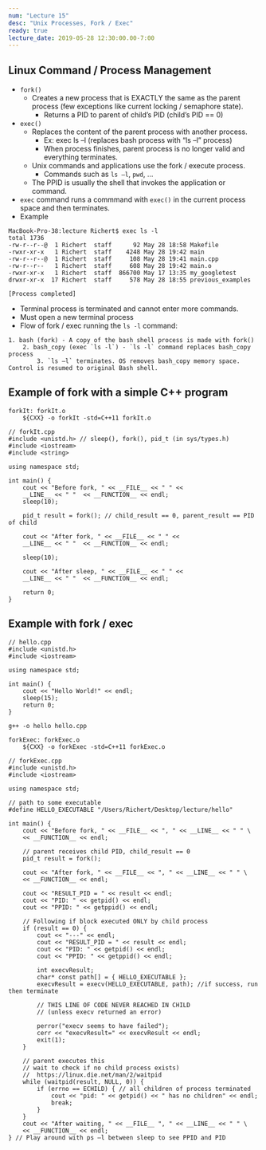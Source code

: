 ```yaml
---
num: "Lecture 15"
desc: "Unix Processes, Fork / Exec"
ready: true
lecture_date: 2019-05-28 12:30:00.00-7:00
---
```


## Linux Command / Process Management
* `fork()`
    * Creates a new process that is EXACTLY the same as the parent process (few exceptions like current locking / semaphore state).
        * Returns a PID to parent of child’s PID (child’s PID == 0)
* `exec()`
    * Replaces the content of the parent process with another process.
        * Ex: exec ls –l (replaces bash process with “ls –l” process)
        * When process finishes, parent process is no longer valid and everything terminates.
    * Unix commands and applications use the fork / execute process.
        * Commands such as `ls –l`, `pwd`, …
    * The PPID is usually the shell that invokes the application or command.
* `exec` command runs a commmand with `exec()` in the current process space and then terminates.
* Example

```
MacBook-Pro-38:lecture Richert$ exec ls -l
total 1736
-rw-r--r--@  1 Richert  staff      92 May 28 18:58 Makefile
-rwxr-xr-x   1 Richert  staff    4248 May 28 19:42 main
-rw-r--r--@  1 Richert  staff     108 May 28 19:41 main.cpp
-rw-r--r--   1 Richert  staff     608 May 28 19:42 main.o
-rwxr-xr-x   1 Richert  staff  866700 May 17 13:35 my_googletest
drwxr-xr-x  17 Richert  staff     578 May 28 18:55 previous_examples

[Process completed]
```

* Terminal process is terminated and cannot enter more commands.
* Must open a new terminal process
* Flow of fork / exec running the `ls -l` command:

```
1. bash (fork) - A copy of the bash shell process is made with fork()
    2. bash_copy (exec `ls -l`) - `ls -l` command replaces bash_copy process
        3. `ls –l` terminates. OS removes bash_copy memory space. Control is resumed to original Bash shell.
```

## Example of fork with a simple C++ program

```
forkIt: forkIt.o
	${CXX} -o forkIt -std=C++11 forkIt.o
```
```
// forkIt.cpp
#include <unistd.h> // sleep(), fork(), pid_t (in sys/types.h)
#include <iostream>
#include <string>

using namespace std;

int main() {
    cout << "Before fork, " << __FILE__ << " " <<
    __LINE__ << " "  << __FUNCTION__ << endl;
    sleep(10);

    pid_t result = fork(); // child_result == 0, parent_result == PID of child

    cout << "After fork, " << __FILE__ << " " <<
    __LINE__ << " "  << __FUNCTION__ << endl;

    sleep(10);

    cout << "After sleep, " << __FILE__ << " " <<
    __LINE__ << " "  << __FUNCTION__ << endl;

    return 0;
}
```

## Example with fork / exec

```
// hello.cpp
#include <unistd.h>
#include <iostream>

using namespace std;

int main() {
    cout << "Hello World!" << endl;
    sleep(15);
    return 0;
}
```
```
g++ -o hello hello.cpp
```
```
forkExec: forkExec.o
	${CXX} -o forkExec -std=C++11 forkExec.o
```
```
// forkExec.cpp
#include <unistd.h>
#include <iostream>

using namespace std;

// path to some executable
#define HELLO_EXECUTABLE "/Users/Richert/Desktop/lecture/hello"

int main() {
    cout << "Before fork, " << __FILE__ << ", " << __LINE__ << " " \
    << __FUNCTION__ << endl;

    // parent receives child PID, child_result == 0
    pid_t result = fork();

    cout << "After fork, " << __FILE__ << ", " << __LINE__ << " " \
    << __FUNCTION__ << endl;

    cout << "RESULT_PID = " << result << endl;
    cout << "PID: " << getpid() << endl;
    cout << "PPID: " << getppid() << endl;

    // Following if block executed ONLY by child process
    if (result == 0) {
        cout << "---" << endl;
        cout << "RESULT_PID = " << result << endl;
        cout << "PID: " << getpid() << endl;
        cout << "PPID: " << getppid() << endl;

        int execvResult;
        char* const path[] = { HELLO_EXECUTABLE };
        execvResult = execv(HELLO_EXECUTABLE, path); //if success, run then terminate

        // THIS LINE OF CODE NEVER REACHED IN CHILD
        // (unless execv returned an error)

        perror("execv seems to have failed");
        cerr << "execvResult=" << execvResult << endl;
        exit(1);
    }

    // parent executes this
    // wait to check if no child process exists)
    // 	https://linux.die.net/man/2/waitpid
    while (waitpid(result, NULL, 0)) {
        if (errno == ECHILD) { // all children of process terminated
            cout << "pid: " << getpid() << " has no children" << endl;
            break;
        }
    }
    cout << "After waiting, " << __FILE__ ", " << __LINE__ << " " \
    << __FUNCTION__ << endl;
} // Play around with ps –l between sleep to see PPID and PID
```
